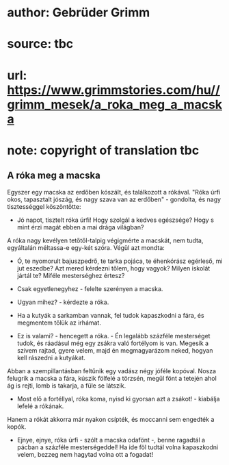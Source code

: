 # author: Gebrüder Grimm
# source: tbc
# url: https://www.grimmstories.com/hu//grimm_mesek/a_roka_meg_a_macska
# note: copyright of translation tbc

## A róka meg a macska 

Egyszer egy macska az erdőben kószált, és találkozott a rókával. "Róka
úrfi okos, tapasztalt jószág, és nagy szava van az erdőben" - gondolta,
és nagy tisztességgel köszöntötte:

- Jó napot, tisztelt róka úrfi! Hogy szolgál a kedves egészsége? Hogy s
mint érzi magát ebben a mai drága világban?

A róka nagy kevélyen tetőtől-talpig végigmérte a macskát, nem tudta,
egyáltalán méltassa-e egy-két szóra. Végül azt mondta:

- Ó, te nyomorult bajuszpedrő, te tarka pojáca, te éhenkórász egérleső,
mi jut eszedbe? Azt mered kérdezni tőlem, hogy vagyok? Milyen iskolát
jártál te? Miféle mesterséghez értesz?

- Csak egyetlenegyhez - felelte szerényen a macska.

- Ugyan mihez? - kérdezte a róka.

- Ha a kutyák a sarkamban vannak, fel tudok kapaszkodni a fára, és
megmentem tőlük az irhámat.

- Ez is valami? - hencegett a róka. - Én legalább százféle mesterséget
tudok, és ráadásul még egy zsákra való fortélyom is van. Megesik a
szívem rajtad, gyere velem, majd én megmagyarázom neked, hogyan kell
rászedni a kutyákat.

Abban a szempillantásban feltűnik egy vadász négy jóféle kopóval. Nosza
felugrik a macska a fára, kúszik fölfelé a törzsén, megül fönt a tetején
ahol ág is rejti, lomb is takarja, a füle se látszik.

- Most elő a fortéllyal, róka koma, nyisd ki gyorsan azt a zsákot! -
kiabálja lefelé a rókának.

Hanem a rókát akkorra már nyakon csípték, és moccanni sem engedték a
kopók.

- Ejnye, ejnye, róka úrfi - szólt a macska odafönt -, benne ragadtál a
pácban a százféle mesterségeddel! Ha ide föl tudtál volna kapaszkodni
velem, bezzeg nem hagytad volna ott a fogadat!
